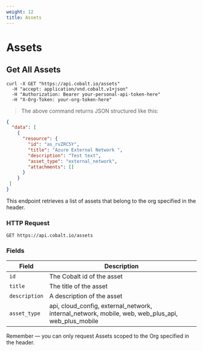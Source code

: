 ```yaml
---
weight: 12
title: Assets
---
```


# Assets

## Get All Assets

```shell
curl -X GET "https://api.cobalt.io/assets" 
  -H "accept: application/vnd.cobalt.v1+json" 
  -H "Authorization: Bearer your-personal-api-token-here" 
  -H "X-Org-Token: your-org-token-here"
```

> The above command returns JSON structured like this:

```json
{
  "data": [
    {
      "resource": {
        "id": "as_rvZRC5Y",
        "title": "Azure External Network ",
        "description": "Test text",
        "asset_type": "external_network",
        "attachments": []
      }
    }
 ]
}
```

This endpoint retrieves a list of assets that belong to the org specified in the header.


### HTTP Request

`GET https://api.cobalt.io/assets`

### Fields

Field          | Description
-------------  | -----------
`id`           | The Cobalt id of the asset
`title`        | The title of the asset
`description`  | A description of the asset
`asset_type`   | api, cloud_config, external_network, internal_network, mobile, web, web_plus_api, web_plus_mobile  


<aside class="success">
Remember — you can only request Assets scoped to the Org specified in the header.
</aside>

